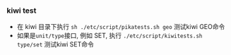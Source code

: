 ### kiwi test

* 在 kiwi 目录下执行 `sh ./etc/script/pikatests.sh geo` 测试kiwi GEO命令
* 如果是`unit/type`接口, 例如 SET, 执行 `./etc/script/kiwitests.sh type/set` 测试kiwi SET命令